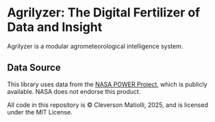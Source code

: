 # Agrilyzer: The Digital Fertilizer of Data and Insight

Agrilyzer is a modular agrometeorological intelligence system.

## Data Source

This library uses data from the [NASA POWER Project](https://power.larc.nasa.gov/), which is publicly available. NASA does not endorse this product.

All code in this repository is © Cleverson Matiolli, 2025, and is licensed under the MIT License.
